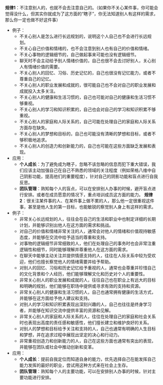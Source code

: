 **规律1**：不注意别人的，也就不会去注意自己的。（如果你不关心某件事，你可能会觉得没什么，但其实你就成为了这方面的“瞎子”，你无法知道别人有这样的需求，那么你一定也做不好这件事）
* 例子：
	* 不关心别人是怎么进行长远规划的，说明这个人自己也不会进行长远规划。
	* 不关心自己价值和情绪的，也不会注意到别人也有自己的价值和情绪。
	* 不关心事物的逻辑细节的，自己做起事来可能也没有逻辑细节。
	* 聊天时不会主动给予别人情绪价值的，自己也很不会去讨好别人，关心别人有情绪价值的需要。
	* 不关心别人的回忆、习俗、历史记忆的，自己也很没有记忆能力，或者不尊重自己的记忆。
	* 不关心别人的职业发展和成就的，很可能自己也不会对自己的职业发展和成就投入太多关注。
	* 不关心别人的健康和生活习惯的，自己也可能对自己的健康和生活习惯不够重视。
	* 不关心别人的学习和知识积累的，自己也会对自己的学习和知识积累不够重视。
	* 不关心别人的家庭和人际关系的，自己可能在处理自己的家庭和人际关系方面存在缺失。
	* 不关心别人的梦想和目标的，自己也可能没有清晰的梦想和目标，或者不够积极地追求。
	* 不关心别人的创造力和创新能力的，自己也可能在这些方面缺乏发展和表现。
* 应用：
	* **个人成长**：为了避免成为瞎子，忽略不该忽略的信息而犯下重大错误，我们应该主动加强自己在自己不熟悉的领域的关注程度（例如荣格八维中自己阴影功能，提高他们的重要程度），针对自己的阴影功能和盲点进行自我反思。
	* **团队管理**：熟知每个人的盲点，可以在安排别人办事的时候，避开盲点进行安排。或者在成员愿意的情况下，重点培训成员这方面的能力。
**规律2**：很关注某件事的人、在某件事上做不累的人，那么他一定很重视这件事，甚至是他人生的第一目标，也能敏锐的察觉别人身上有这样的需求。
* 例子：
	* 非常关心长远规划的人，往往会在自己的生活和职业中也制定详细的长期计划，并能够识别出他人在这方面的需求和挑战。
	* 对自己的价值和情绪非常关注的人，通常会对他人的情绪和价值观持敏感态度，并能够在交流中给予适当的尊重和支持。
	* 对事物的逻辑细节非常细致的人，他们在处理自己的事务时也会非常注重逻辑性和细节，同时能够理解并尊重他人在这方面的需求。
	* 在聊天中能够主动关注并提供情感支持的人，往往在人际关系中较为受欢迎，他们也擅长察觉他人的情绪需要并给予帮助。
	* 对别人的回忆、习俗和历史记忆给予重视的人，通常也会尊重并珍惜自己的文化背景和个人经历，他们能够理解文化和历史对个人的重要性。
	* 非常关心别人的职业发展和成就的人，往往自己也在职业上有远大的目标和明确的规划，他们能够在职场中提供或寻求有效的支持和资源。
	* 非常关心别人的健康和生活习惯的人，自己也通常拥有健康的生活方式，并能够在这方面给予他人建议和支持。
	* 对别人的学习和知识积累表现出深刻兴趣的人，自己也往往是终身学习者，并能够在知识交流中提供丰富的资源和见解。
	* 非常关心别人的家庭和人际关系的人，往往在处理自己的家庭和社会关系时也表现出高度的责任感和敏感性，他们擅长建立和维护良好的关系。
	* 对别人的梦想和目标给予关注和支持的人，自己也通常有明确的人生目标和梦想，并在追求过程中展现出坚定的决心和行动力。
	* 非常重视创造力和创新能力的人，自己在这些方面也通常有突出的表现，并能够在团队或社会中推动创新和变革。
*  应用：
	* **个人成长**：提前自我定位而知道自身的能力，优先选择自己在能发挥自己能力发挥的最好的职业，尝试用这种方式来在社会上生存。
	* **团队管理**：熟知每个人的主要功能，可以在安排别人办事的时候，针对主要功能进行安排。